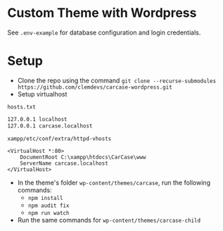 # Custom Theme with Wordpress

See `.env-example` for database configuration and login credentials.

# Setup
- Clone the repo using the command ``git clone --recurse-submodules https://github.com/clemdevs/carcase-wordpress.git``
- Setup virtualhost 

`hosts.txt`
```hosts.txt
127.0.0.1 localhost
127.0.0.1 carcase.localhost
```

`xampp/etc/conf/extra/httpd-vhosts`
```xampp/etc/conf/extra/httpd-vhosts
<VirtualHost *:80>
	DocumentRoot C:\xampp\htdocs\CarCase\www
	ServerName carcase.localhost
</VirtualHost>
```

- In the theme's folder `wp-content/themes/carcase`, run the following commands:
  - `npm install` 
  - `npm audit fix`
  - `npm run watch`
- Run the same commands for `wp-content/themes/carcase-child`
